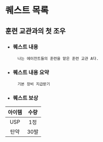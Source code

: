 # 퀘스트 목록

## 훈련 교관과의 첫 조우
* ### 퀘스트 내용
        나는 에이전트들의 훈련을 맡은 훈련 교관 A다.
* ### 퀘스트 내용 요약
        기본 장비 지급받기
* ### 퀘스트 보상
| 아이템 | 수량 |
| :---: | :---: |
| USP | 1정 |
| 탄약 | 30발 |
